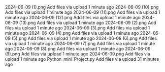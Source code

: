 2024-06-09 (1).png
Add files via upload
1 minute ago
2024-06-09 (10).png
Add files via upload
1 minute ago
2024-06-09 (11).png
Add files via upload
1 minute ago
2024-06-09 (12).png
Add files via upload
1 minute ago
2024-06-09 (13).png
Add files via upload
1 minute ago
2024-06-09 (2).png
Add files via upload
1 minute ago
2024-06-09 (3).png
Add files via upload
1 minute ago
2024-06-09 (4).png
Add files via upload
1 minute ago
2024-06-09 (5).png
Add files via upload
1 minute ago
2024-06-09 (6).png
Add files via upload
1 minute ago
2024-06-09 (7).png
Add files via upload
1 minute ago
2024-06-09 (8).png
Add files via upload
1 minute ago
2024-06-09 (9).png
Add files via upload
1 minute ago
2024-06-09.png
Add files via upload
1 minute ago
Python_mini_Project.py
Add files via upload
31 minutes ago
